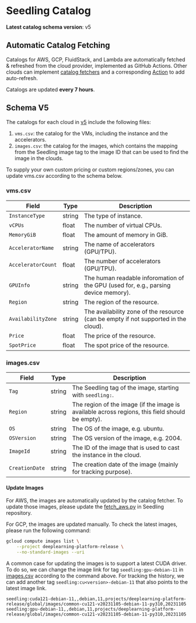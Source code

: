 # Seedling Catalog

**Latest catalog schema version**: v5

## Automatic Catalog Fetching

Catalogs for AWS, GCP, FluidStack, and Lambda are automatically fetched & refreshed from the cloud provider, implemented as GitHub Actions. Other clouds can implement [catalog fetchers](https://github.com/outpostlabs/glider/tree/main/seed/clouds/service_catalog/data_fetchers) and a corresponding [Action](./.github/workflows/) to add auto-refresh.

Catalogs are updated **every 7 hours**.

## Schema V5

The catalogs for each cloud in [v5](v5) include the following files:
1. `vms.csv`: the catalog for the VMs, including the instance and the accelerators.
2. `images.csv`: the catalog for the images, which contains the mapping from the Seedling image tag to the image ID that can be used to find the image in the clouds. 

To supply your own custom pricing or custom regions/zones, you can update vms.csv according to the schema below.

### vms.csv

| Field | Type | Description |
| ----- | ---- | ----------- |
| `InstanceType` | string | The type of instance. |
| `vCPUs` | float | The number of virtual CPUs. |
| `MemoryGiB` | float | The amount of memory in GiB. |
| `AcceleratorName` | string | The name of accelerators (GPU/TPU). |
| `AcceleratorCount` | float | The number of accelerators (GPU/TPU). |
| `GPUInfo` | string | The human readable inforomation of the GPU (used for, e.g., parsing device memory). |
| `Region` | string | The region of the resource. |
| `AvailabilityZone` | string | The availability zone of the resource (can be empty if not supported in the cloud). |
| `Price` | float | The price of the resource. |
| `SpotPrice` | float | The spot price of the resource. |

### images.csv
| Field | Type | Description |
| ----- | ---- | ----------- |
| `Tag` | string | The Seedling tag of the image, starting with `seedling:`. |
| `Region` | string | The region of the image (if the image is available across regions, this field should be empty). |
| `OS` | string | The OS of the image, e.g. ubuntu. |
| `OSVersion` | string | The OS version of the image, e.g. 2004. |
| `ImageId` | string | The ID of the image that is used to cast the instance in the cloud. |
| `CreationDate` | string | The creation date of the image (mainly for tracking purpose). |


#### Update Images

For AWS, the images are automatically updated by the catalog fetcher. To update those images, please update the [fetch_aws.py](https://github.com/outpostlabs/glider/blob/main/seed/clouds/service_catalog/data_fetchers/fetch_aws.py) in Seedling repository.

For GCP, the images are updated manually. To check the latest images, please run the following command:
```bash
gcloud compute images list \
    --project deeplearning-platform-release \
    --no-standard-images --uri 
```
A common case for updating the images is to support a latest CUDA driver. To do so, we can change the image link for tag `seedling:gpu-debian-11` in [images.csv](./catalogs/v5/gcp/images.csv) according to the command above. For tracking the history, we can add another tag `seedling:cu<version>-debian-11` that also points to the latest image link.
```csv
seedling:cuda121-debian-11,,debian,11,projects/deeplearning-platform-release/global/images/common-cu121-v20231105-debian-11-py310,20231105
seedling:gpu-debian-11,,debian,11,projects/deeplearning-platform-release/global/images/common-cu121-v20231105-debian-11-py310,20231105
```
